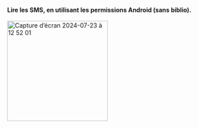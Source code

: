 **Lire les SMS, en utilisant les permissions Android (sans biblio).**
<br/>
<br/>
<img width="233" alt="Capture d’écran 2024-07-23 à 12 52 01" src="https://github.com/user-attachments/assets/931e4a68-1bf2-4652-b595-4821b8180c41">
